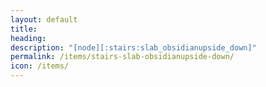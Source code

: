 ```yaml
---
layout: default
title: 
heading: 
description: "[node][:stairs:slab_obsidianupside_down]"
permalink: /items/stairs-slab-obsidianupside-down/
icon: /items/
---
```

